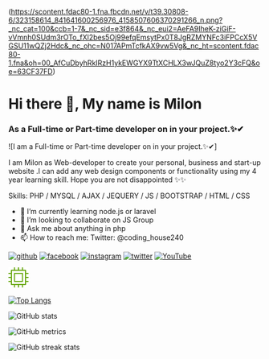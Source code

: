 (https://scontent.fdac80-1.fna.fbcdn.net/v/t39.30808-6/323158614_841641600256976_4158507606370291266_n.png?_nc_cat=100&ccb=1-7&_nc_sid=e3f864&_nc_eui2=AeFA9IheK-ziGiF-vVmnh0SUdm3rOTo_fXl2bes5Oj99efqEmsytPx0T8JgRZMYNFc3iFPCcX5VGSU11wQZj2Hdc&_nc_ohc=N017APmTcfkAX9vw5Vg&_nc_ht=scontent.fdac80-1.fna&oh=00_AfCuDbyhRkIRzH1ykEWGYX9TtXCHLX3wJQuZ8tyo2Y3cFQ&oe=63CF37FD)
# Hi there 👋, My name is Milon
### As a Full-time or Part-time developer on in your project.✨✔
![I am a Full-time or Part-time developer on in your project.✨✔]

I am Milon as Web-developer to create your personal, business and  start-up website .I can add any web design components or functionality using my 4 year learning skill. Hope you are not disappointed ✨✨

Skills: PHP / MYSQL / AJAX / JEQUERY / JS / BOOTSTRAP / HTML / CSS
 
- 🌱 I’m currently learning node.js or laravel 
- 👯 I’m looking to collaborate on JS Group 
- 💬 Ask me about anything in php 
- 📫 How to reach me: Twitter: @coding_house240 


[<img src='https://cdn.jsdelivr.net/npm/simple-icons@3.0.1/icons/github.svg' alt='github' height='40'>](https://github.com/codinghouse240)  [<img src='https://cdn.jsdelivr.net/npm/simple-icons@3.0.1/icons/facebook.svg' alt='facebook' height='40'>](https://www.facebook.com/profile.php?id=100075078482156)  [<img src='https://cdn.jsdelivr.net/npm/simple-icons@3.0.1/icons/instagram.svg' alt='instagram' height='40'>](https://www.instagram.com/codinghouse240/)  [<img src='https://cdn.jsdelivr.net/npm/simple-icons@3.0.1/icons/twitter.svg' alt='twitter' height='40'>](https://twitter.com/@coding_house240)  [<img src='https://cdn.jsdelivr.net/npm/simple-icons@3.0.1/icons/youtube.svg' alt='YouTube' height='40'>](https://www.youtube.com/channel/@codinghouse240)  

<a href='https://docs.github.com/en/developers'><img src='https://raw.githubusercontent.com/acervenky/animated-github-badges/master/assets/devbadge.gif' width='40' height='40'></a> 

[![Top Langs](https://github-readme-stats.vercel.app/api/top-langs/?username=codinghouse240)](https://github.com/anuraghazra/github-readme-stats)

![GitHub stats](https://github-readme-stats.vercel.app/api?username=codinghouse240&show_icons=true&count_private=true)  

![GitHub metrics](https://metrics.lecoq.io/codinghouse240)  

![GitHub streak stats](https://streak-stats.demolab.com/?user=codinghouse240)  

